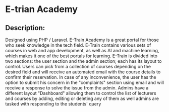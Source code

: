 # E-trian Academy

## Description:
Designed using PHP / Laravel. E-Train Academy is a great portal for those who seek knowledge in the tech field. E-Train contains various sets of courses in web and app development, as well as AI and machine learning, which makes it one of the best portals for learning. E-Train is divided into two sections: the user section and the admin section; each has its layout to control. Users can pick from a collection of courses depending on the desired field and will receive an automated email with the course details to confirm their reservation. In case of any inconvenience, the user has the option to submit his concern in the "complaints" section using email and will receive a response to solve the issue from the admin.
Admins have a different layout "Dashboard" allowing them to control the list of lecturers and courses by adding, editing or deleting any of them as well admins are tasked with responding to the students' query
